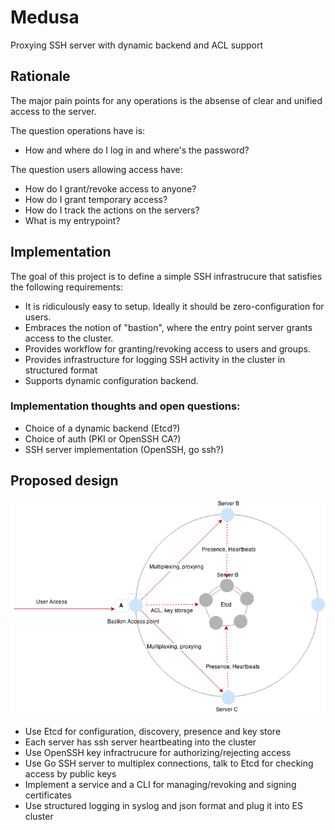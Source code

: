 # Medusa

Proxying SSH server with dynamic backend and ACL support

## Rationale

The major pain points for any operations is the absense of clear and unified access to the server.

The question operations have is:

* How and where do I log in and where's the password?

The question users allowing access have:

* How do I grant/revoke access to anyone?
* How do I grant temporary access?
* How do I track the actions on the servers?
* What is my entrypoint?

## Implementation

The goal of this project is to define a simple SSH infrastrucure that satisfies the following requirements:

* It is ridiculously easy to setup. Ideally it should be zero-configuration for users.
* Embraces the notion of "bastion", where the entry point server grants access to the cluster.
* Provides workflow for granting/revoking access to users and groups.
* Provides infrastructure for logging SSH activity in the cluster in structured format
* Supports dynamic configuration backend.

### Implementation thoughts and open questions:

* Choice of a dynamic backend (Etcd?)
* Choice of auth (PKI or OpenSSH CA?)
* SSH server implementation (OpenSSH, go ssh?)


## Proposed design

![medusa overview](/doc/img/MedusaOverview.png?raw=true "Medusa Overview")

* Use Etcd for configuration, discovery, presence and key store
* Each server has ssh server heartbeating into the cluster
* Use OpenSSH key infractrucure for authorizing/rejecting access
* Use Go SSH server to multiplex connections, talk to Etcd for checking access by public keys
* Implement a service and a CLI for managing/revoking and signing certificates
* Use structured logging in syslog and json format and plug it into ES cluster












